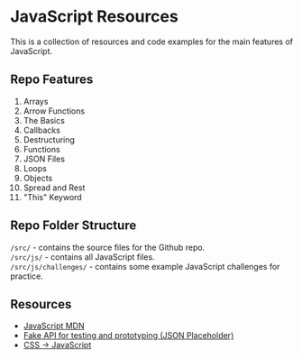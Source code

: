 # JavaScript Resources
This is a collection of resources and code examples for the main features of JavaScript.

## Repo Features
1. Arrays
2. Arrow Functions
3. The Basics
4. Callbacks
5. Destructuring
6. Functions
7. JSON Files
8. Loops
9. Objects
10. Spread and Rest
11. "This" Keyword

## Repo Folder Structure
`/src/` - contains the source files for the Github repo. \
`/src/js/` - contains all JavaScript files. \
`/src/js/challenges/` - contains some example JavaScript challenges for practice.

## Resources
- [JavaScript MDN](https://developer.mozilla.org/en-US/docs/Web/JavaScript)
- [Fake API for testing and prototyping (JSON Placeholder)](https://jsonplaceholder.typicode.com/)
- [CSS -> JavaScript](https://css2js.dotenv.dev/)